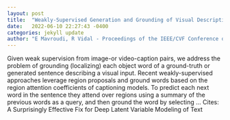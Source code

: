 ```yaml
---
layout: post
title:  "Weakly-Supervised Generation and Grounding of Visual Descriptions With Conditional Generative Models"
date:   2022-06-10 22:27:43 -0400
categories: jekyll update
author: "E Mavroudi, R Vidal - Proceedings of the IEEE/CVF Conference on Computer …, 2022"
---
```

Given weak supervision from image-or video-caption pairs, we address the problem of grounding (localizing) each object word of a ground-truth or generated sentence describing a visual input. Recent weakly-supervised approaches leverage region proposals and ground words based on the region attention coefficients of captioning models. To predict each next word in the sentence they attend over regions using a summary of the previous words as a query, and then ground the word by selecting …
Cites: ‪A Surprisingly Effective Fix for Deep Latent Variable Modeling of Text‬  